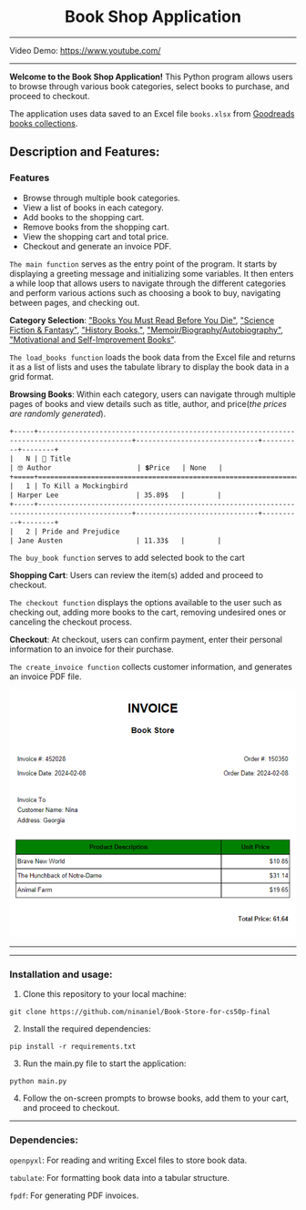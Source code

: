 
<div style="text-align:center;"> <h1> Book Shop Application </h1> </div> 

----------
Video Demo: https://www.youtube.com/

----------
**Welcome to the Book Shop Application!**
 This Python program allows users to browse through various book categories, select books to purchase, and proceed to checkout. 
 
 The application uses data saved to an Excel file `books.xlsx` from [Goodreads books collections](https://www.goodreads.com/list?ref=nav_brws_lists).


## Description and Features:

### Features
- Browse through multiple book categories.
- View a list of books in each category.
- Add books to the shopping cart.
- Remove books from the shopping cart.
- View the shopping cart and total price.
- Checkout and generate an invoice PDF.

`The main function` serves as the entry point of the program. It starts by displaying a greeting message and initializing some variables. It then enters a while loop that allows users to navigate through the different categories and perform various actions such as choosing a book to buy, navigating between pages, and checking out.

**Category Selection**:  ["Books You Must Read Before You Die"](https://www.goodreads.com/list/show/952.1001_Books_You_Must_Read_Before_You_Die), ["Science Fiction & Fantasy"](https://www.goodreads.com/list/show/2700.Science_Fiction_and_Fantasy_Must_Reads), ["History Books,"](https://www.goodreads.com/list/show/1362.Best_History_Books_), ["Memoir/Biography/Autobiography"](https://www.goodreads.com/list/show/281.Best_Memoir_Biography_Autobiography), ["Motivational and Self-Improvement Books"](https://www.goodreads.com/list/show/7616.Motivational_and_Self_Improvement_Books).

`The load_books function` loads the book data from the Excel file and returns it as a list of lists and uses the tabulate library to display the book data in a grid format.

**Browsing Books**: Within each category, users can navigate through multiple pages of books and view details such as title, author, and price(*the prices are randomly generated*).

```
+-----+---------------------------------------------------------------------------------------------+------------------------------+----------+--------+   
|   N | 📝 Title                                                                                     | 🤓 Author                     | 💲Price   | None   |
+=====+=============================================================================================+==============================+==========+========+   
|   1 | To Kill a Mockingbird                                                                       | Harper Lee                   | 35.89$   |        |   
+-----+---------------------------------------------------------------------------------------------+------------------------------+----------+--------+   
|   2 | Pride and Prejudice                                                                         | Jane Austen                  | 11.33$   |        |   
```

`The buy_book function` serves to add selected book to the cart

**Shopping Cart**: Users can review the item(s) added and proceed to checkout.

`The checkout function` displays the options available to the user such as checking out, adding more books to the cart, removing undesired ones or canceling the checkout process.

**Checkout**: At checkout, users can confirm payment, enter their personal information to an invoice for their purchase.

`The create_invoice function` collects customer information, and generates an invoice PDF file.


<div style="text-align:center;"> <img src="./invoice.png" alt="invoice"> </div>


----------
----------


### Installation and usage:
1. Clone this repository to your local machine:
```
git clone https://github.com/ninaniel/Book-Store-for-cs50p-final
```

2. Install the required dependencies:
```
pip install -r requirements.txt
```

3. Run the main.py file to start the application:
```
python main.py
```

4. Follow the on-screen prompts to browse books, add them to your cart, and proceed to checkout.
----------
### Dependencies:
`openpyxl`: For reading and writing Excel files to store book data.

`tabulate`: For formatting book data into a tabular structure.

`fpdf`: For generating PDF invoices.
